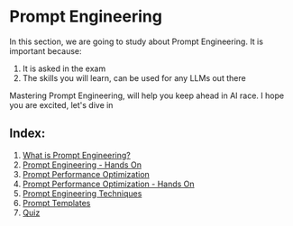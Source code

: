 # Prompt Engineering

In this section, we are going to study about Prompt Engineering. It is important because:
1. It is asked in the exam
2. The skills you will learn, can be used for any LLMs out there

Mastering Prompt Engineering, will help you keep ahead in AI race. I hope you are excited, let's dive in

## Index:
1. [What is Prompt Engineering?](promptengg.md)
2. [Prompt Engineering - Hands On](promptengg-handson.md)
3. [Prompt Performance Optimization](promptperf.md)
4. [Prompt Performance Optimization - Hands On](promptperf-handson.md)
5. [Prompt Engineering Techniques](promptenggtech.md)
6. [Prompt Templates](promptemp.md)
7. [Quiz](quiz3.md)